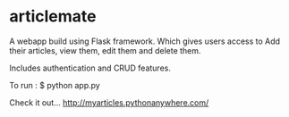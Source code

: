 # articlemate
A webapp build using Flask framework. Which gives users access to Add their articles, view them, edit them and delete them.

Includes authentication and CRUD features.


To run : 
$ python app.py
 
Check it out...
http://myarticles.pythonanywhere.com/

